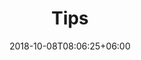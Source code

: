 ---
title: Tips
date: 2018-10-08T08:06:25+06:00
description: 개발에 관련된 모든 Tip과 짤막한 노트 정리.
menu:
  sidebar:
    name: Tips
    identifier: sub-projects
    parent: dev
    weight: 10
---